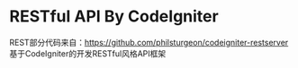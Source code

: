 RESTful API By CodeIgniter
======================

REST部分代码来自：https://github.com/philsturgeon/codeigniter-restserver
基于CodeIgniter的开发RESTful风格API框架
